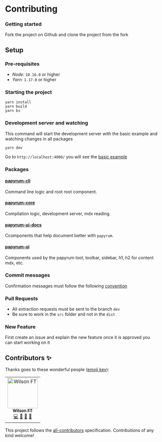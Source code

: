 # Contributing

### Getting started

Fork the project on Github and clone the project from the fork

## Setup

### Pre-requisites

- *Node:* `10.16.0` or higher
- *Yarn:* `1.17.0` or higher

### Starting the project

```
yarn install
yarn build
yarn bs
```

### Development server and watching

This command will start the development server with the basic example and watching changes in all packages

```
yarn dev
```

Go to `http://localhost:4000/` you will see the [basic example](https://github.com/wilsson/papyrum/tree/master/examples/basic)

### Packages

#### **[papyrum-cli](https://github.com/wilsson/papyrum/tree/master/packages/papyrum-cli)**

Command line logic and root root component.

#### **[papyrum-core](https://github.com/wilsson/papyrum/tree/master/packages/papyrum-core)**

Compilation logic, development server, mdx reading.

#### **[papyrum-ui-docs](https://github.com/wilsson/papyrum/tree/master/packages/papyrum-ui-docs)**

Ccomponents that help document better with `papyrum`.

#### **[papyrum-ui](https://github.com/wilsson/papyrum/tree/master/packages/papyrum-ui)**

Components used by the papyrum tool, toolbar, sidebar, h1, h2 for content mdx, etc.

### Commit messages

Confirmation messages must follow the following [convention](https://www.conventionalcommits.org/en/v1.0.0-beta.4/)

### Pull Requests

- All extraction requests must be sent to the branch `dev`
- Be sure to work in the `src` folder and not in the `dist`


### New Feature

First create an issue and explain the new feature once it is approved you can start working on it

## Contributors ✨

Thanks goes to these wonderful people ([emoji key](https://allcontributors.org/docs/en/emoji-key)):

<!-- ALL-CONTRIBUTORS-LIST:START - Do not remove or modify this section -->
<!-- prettier-ignore-start -->
<!-- markdownlint-disable -->
<table>
  <tr>
    <td align="center"><a href="https://twitter.com/wilsson83"><img src="https://avatars3.githubusercontent.com/u/4754339?v=4" width="100px;" alt="Wilson FT"/><br /><sub><b>Wilson FT</b></sub></a><br /><a href="https://github.com/wilsson/papyrum/commits?author=wilsson" title="Code">💻</a> <a href="https://github.com/wilsson/papyrum/commits?author=wilsson" title="Documentation">📖</a> <a href="#review-wilsson" title="Reviewed Pull Requests">👀</a> <a href="#design-wilsson" title="Design">🎨</a></td>
  </tr>
</table>

<!-- markdownlint-enable -->
<!-- prettier-ignore-end -->
<!-- ALL-CONTRIBUTORS-LIST:END -->

This project follows the [all-contributors](https://github.com/all-contributors/all-contributors) specification. Contributions of any kind welcome!